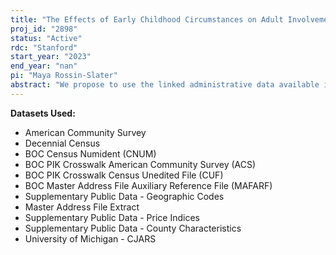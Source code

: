```yaml
---
title: "The Effects of Early Childhood Circumstances on Adult Involvement in the Criminal Justice System"
proj_id: "2898"
status: "Active"
rdc: "Stanford"
start_year: "2023"
end_year: "nan"
pi: "Maya Rossin-Slater"
abstract: "We propose to use the linked administrative data available in the Criminal Justice Administrative Records System (CJARS) to study the impacts of several aspects of the early childhood environment--including access to social safety net programs such as the Special Supplemental Nutrition Program for Women, Infants, and Children (WIC) and Food Stamps, exposure to air pollution, and exposure to adverse climate shocks--on criminal-justice-related outcomes measured in adulthood, including arrests and incarceration. Our proposed research designs will build on the existing quasi-experimental literatures that have analyzed the causal impacts of these early childhood factors on other outcomes (e.g., infant health and adult earnings). Specifically, we will use variation from: (i) the county-by-county rollouts of the WIC and Food Stamps programs, (ii) county-level nonattainment designations stemming from the Clean Air Act Amendments of 1970, and (iii) fine-level temporal variation in temperature and weather shocks such as hurricanes across counties. We expect that exposure to adverse shocks in early childhood may increase the likelihood of adult involvement in the criminal justice system, while early childhood access to social safety net programs may reduce this likelihood. We will also investigate the impacts of our treatment variables on mobility and mortality to assess the role of selection bias in our main estimates of effects on criminal justice system outcomes."
---
```


**Datasets Used:**

  - American Community Survey 
  - Decennial Census 
  - BOC Census Numident (CNUM) 
  - BOC PIK Crosswalk American Community Survey (ACS) 
  - BOC PIK Crosswalk Census Unedited File (CUF) 
  - BOC Master Address File Auxiliary Reference File (MAFARF) 
  - Supplementary Public Data - Geographic Codes 
  - Master Address File Extract 
  - Supplementary Public Data - Price Indices 
  - Supplementary Public Data - County Characteristics 
  - University of Michigan - CJARS 

